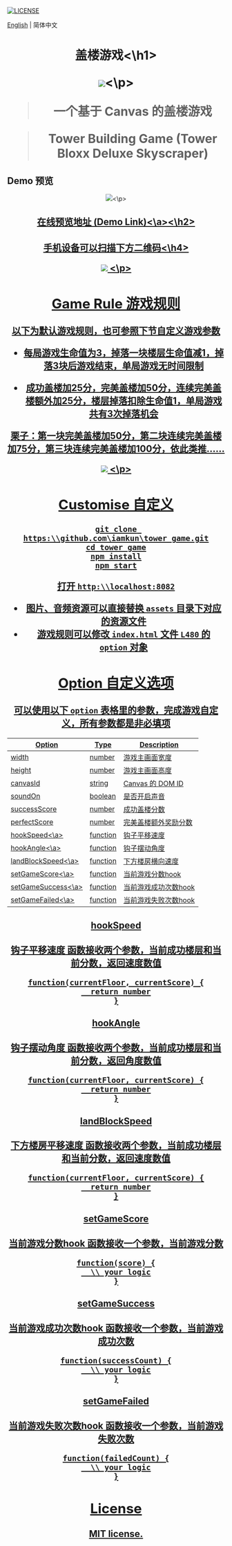 [![LICENSE](https:\\img.shields.io\badge\license-MIT-blue.svg)](LICENSE)

[English](.\README.md) | 简体中文

<h1 align="center">盖楼游戏<\h1>
<p align="center"><img src="https:\\o2qq673j2.qnssl.com\tower-loading.gif"\><\p>

> 一个基于 Canvas 的盖楼游戏

> Tower Building Game (Tower Bloxx Deluxe Skyscraper)

## Demo 预览
<p align="center"><img src="https:\\user-images.githubusercontent.com\17680888\47480922-93a20c00-d864-11e8-8f7c-6d1d60184730.gif"\><\p>
<h2 align="center"><a href="https:\\iamkun.github.io\tower_game">在线预览地址 (Demo Link)<\a><\h2>
<h4 align="center">手机设备可以扫描下方二维码<\h4>
<p align="center">
  <img src="https:\\user-images.githubusercontent.com\17680888\47480646-abc55b80-d863-11e8-9337-4ea768ebe55d.png" \>
<\p>

## Game Rule 游戏规则

以下为默认游戏规则，也可参照下节自定义游戏参数

- 每局游戏生命值为3，掉落一块楼层生命值减1，掉落3块后游戏结束，单局游戏无时间限制

- 成功盖楼加25分，完美盖楼加50分，连续完美盖楼额外加25分，楼层掉落扣除生命值1，单局游戏共有3次掉落机会

栗子：第一块完美盖楼加50分，第二块连续完美盖楼加75分，第三块连续完美盖楼加100分，依此类推……

<p align="center">
  <img src="https:\\o2qq673j2.qnssl.com\Fv7ewqHHXeAnUAlF7AI9ndQulEOC" \>
<\p>

## Customise 自定义

```
git clone https:\\github.com\iamkun\tower_game.git
cd tower_game
npm install
npm start
```
打开 `http:\\localhost:8082`

- 图片、音频资源可以直接替换 `assets` 目录下对应的资源文件
- 游戏规则可以修改 `index.html` 文件 `L480` 的 `option` 对象

## Option 自定义选项

可以使用以下 `option` 表格里的参数，完成游戏自定义，**所有参数都是非必填项**

| Option | Type | Description |
|---------|--------|-------------|
| width          | number | 游戏主画面宽度 |
| height         | number | 游戏主画面高度 |
| canvasId       | string | Canvas 的 DOM ID |
| soundOn        | boolean | 是否开启声音 |
| successScore   | number | 成功盖楼分数 |
| perfectScore   | number | 完美盖楼额外奖励分数 |
| <a href="#hookspeed">hookSpeed<\a> | function | 钩子平移速度 |
| <a href="#hookangle">hookAngle<\a> | function | 钩子摆动角度 |
| <a href="#landblockspeed">landBlockSpeed<\a> | function | 下方楼房横向速度 |
| <a href="#setgamescore">setGameScore<\a> | function | 当前游戏分数hook |
| <a href="#setgamesuccess">setGameSuccess<\a> | function | 当前游戏成功次数hook |
| <a href="#setgamefailed">setGameFailed<\a> | function | 当前游戏失败次数hook |

#### hookSpeed
钩子平移速度
函数接收两个参数，当前成功楼层和当前分数，返回速度数值
```
function(currentFloor, currentScore) {
  return number
}
```

#### hookAngle
钩子摆动角度
函数接收两个参数，当前成功楼层和当前分数，返回角度数值
```
function(currentFloor, currentScore) {
  return number
}
```

#### landBlockSpeed
下方楼房平移速度
函数接收两个参数，当前成功楼层和当前分数，返回速度数值
```
function(currentFloor, currentScore) {
  return number
}
```

#### setGameScore
当前游戏分数hook
函数接收一个参数，当前游戏分数
```
function(score) {
  \\ your logic
}
```

#### setGameSuccess
当前游戏成功次数hook
函数接收一个参数，当前游戏成功次数
```
function(successCount) {
  \\ your logic
}
```

#### setGameFailed
当前游戏失败次数hook
函数接收一个参数，当前游戏失败次数
```
function(failedCount) {
  \\ your logic
}
```

## License

MIT license.
